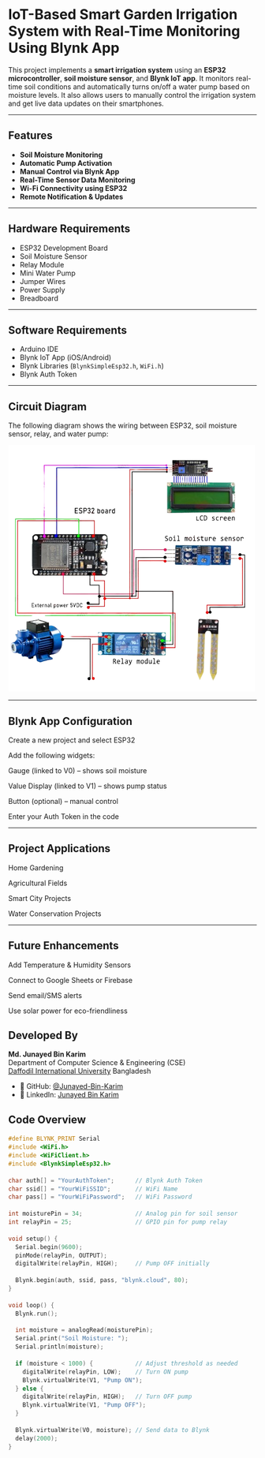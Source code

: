 #  IoT-Based Smart Garden Irrigation System with Real-Time Monitoring Using Blynk App

This project implements a **smart irrigation system** using an **ESP32 microcontroller**, **soil moisture sensor**, and **Blynk IoT app**. It monitors real-time soil conditions and automatically turns on/off a water pump based on moisture levels. It also allows users to manually control the irrigation system and get live data updates on their smartphones.

---

## Features

- **Soil Moisture Monitoring**
-  **Automatic Pump Activation**
-  **Manual Control via Blynk App**
-  **Real-Time Sensor Data Monitoring**
-  **Wi-Fi Connectivity using ESP32**
-  **Remote Notification & Updates**

---

## Hardware Requirements

-  ESP32 Development Board  
-  Soil Moisture Sensor  
-  Relay Module  
-  Mini Water Pump  
- Jumper Wires  
- Power Supply  
- Breadboard  

---

##  Software Requirements

- Arduino IDE  
- Blynk IoT App (iOS/Android)  
- Blynk Libraries (`BlynkSimpleEsp32.h`, `WiFi.h`)  
- Blynk Auth Token  

---

##  Circuit Diagram

The following diagram shows the wiring between ESP32, soil moisture sensor, relay, and water pump:

![Circuit Diagram](circuit_diagram.png)


---

## Blynk App Configuration
Create a new project and select ESP32

Add the following widgets:

Gauge (linked to V0) – shows soil moisture

Value Display (linked to V1) – shows pump status

Button (optional) – manual control

Enter your Auth Token in the code


---

## Project Applications

Home Gardening 

Agricultural Fields 

Smart City Projects 

Water Conservation Projects 


---

## Future Enhancements
Add Temperature & Humidity Sensors

Connect to Google Sheets or Firebase

Send email/SMS alerts

Use solar power for eco-friendliness 


## Developed By

**Md. Junayed Bin Karim**  
Department of Computer Science & Engineering (CSE)  
[Daffodil International University](https://daffodilvarsity.edu.bd)  Bangladesh  

- 🔗 GitHub: [@Junayed-Bin-Karim](https://github.com/Junayed-Bin-Karim)  
- 💼 LinkedIn: [Junayed Bin Karim](https://www.linkedin.com/in/junayed-bin-karim-47b755270/)  



## Code Overview


```cpp
#define BLYNK_PRINT Serial
#include <WiFi.h>
#include <WiFiClient.h>
#include <BlynkSimpleEsp32.h>

char auth[] = "YourAuthToken";      // Blynk Auth Token
char ssid[] = "YourWiFiSSID";       // WiFi Name
char pass[] = "YourWiFiPassword";   // WiFi Password

int moisturePin = 34;               // Analog pin for soil sensor
int relayPin = 25;                  // GPIO pin for pump relay

void setup() {
  Serial.begin(9600);
  pinMode(relayPin, OUTPUT);
  digitalWrite(relayPin, HIGH);     // Pump OFF initially

  Blynk.begin(auth, ssid, pass, "blynk.cloud", 80);
}

void loop() {
  Blynk.run();

  int moisture = analogRead(moisturePin);
  Serial.print("Soil Moisture: ");
  Serial.println(moisture);

  if (moisture < 1000) {            // Adjust threshold as needed
    digitalWrite(relayPin, LOW);    // Turn ON pump
    Blynk.virtualWrite(V1, "Pump ON");
  } else {
    digitalWrite(relayPin, HIGH);   // Turn OFF pump
    Blynk.virtualWrite(V1, "Pump OFF");
  }

  Blynk.virtualWrite(V0, moisture); // Send data to Blynk
  delay(2000);
}
